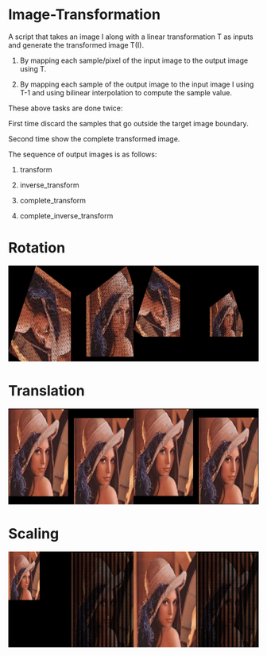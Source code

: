 # Image-Transformation

A script that takes an image I along with a linear transformation T as inputs and generate the transformed image T(I).

1. By mapping each sample/pixel of the input image to the output image using T.

2. By mapping each sample of the output image to the input image I using  T-1 and using bilinear interpolation to compute the sample value.

These above tasks are done twice:

First time discard the samples that go outside the target image boundary.

Second time show the complete transformed image.

The sequence of output images is as follows:

1. transform

2. inverse_transform

3. complete_transform

4. complete_inverse_transform

# Rotation

![alt text](rot_montage.png)

# Translation

![alt text](tr_montage.png)

# Scaling

![alt text](sc_montage.png)
